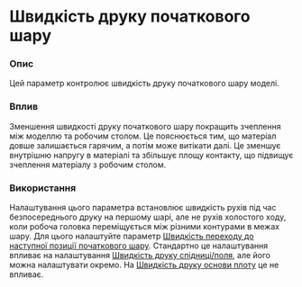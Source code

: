 Швидкість друку початкового шару
====

### **Опис**

Цей параметр контролює швидкість друку початкового шару моделі.

### **Вплив**

Зменшення швидкості друку початкового шару покращить зчеплення між моделлю та робочим столом. Це пояснюється тим, що матеріал довше залишається гарячим, а потім може витікати далі. Це зменшує внутрішню напругу в матеріалі та збільшує площу контакту, що підвищує зчеплення матеріалу з робочим столом.

### **Використання**

Налаштування цього параметра встановлює швидкість рухів під час безпосереднього друку на першому шарі, але не рухів холостого ходу, коли робоча головка переміщується між різними контурами в межах шару. Для цього налаштуйте параметр [Швидкість переходу до наступної позиції початкового шару](speed_travel_layer_0.md). Стандартно це налаштування впливає на налаштування [Швидкість друку спідниці/поля](skirt_brim_speed.md), але його можна налаштувати окремо. На [Швидкість друку основи плоту](../platform_adhesion/raft_base_speed.md) це не впливає.
